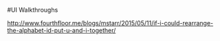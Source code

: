 #UI Walkthroughs

http://www.fourthfloor.me/blogs/mstarr/2015/05/11/if-i-could-rearrange-the-alphabet-id-put-u-and-i-together/
